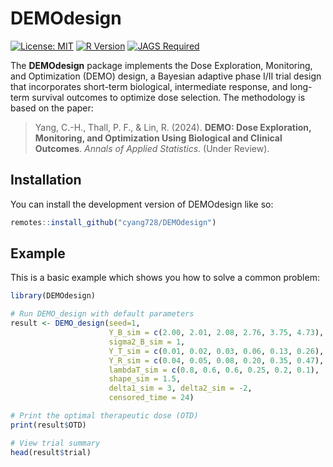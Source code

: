 
# DEMOdesign

<!-- badges: start -->
[![License: MIT](https://img.shields.io/badge/License-MIT-yellow.svg)](https://opensource.org/licenses/MIT)
[![R Version](https://img.shields.io/badge/R->=4.2-blue)](https://cran.r-project.org/)
[![JAGS Required](https://img.shields.io/badge/JAGS-Required-red)](http://mcmc-jags.sourceforge.net/)
<!-- badges: end -->

The **DEMOdesign** package implements the Dose Exploration, Monitoring, and Optimization (DEMO) design, a Bayesian adaptive phase I/II trial design that incorporates short-term biological, intermediate response, and long-term survival outcomes to optimize dose selection. The methodology is based on the paper:

> Yang, C.-H., Thall, P. F., & Lin, R. (2024). **DEMO: Dose Exploration, Monitoring, and Optimization Using Biological and Clinical Outcomes**. *Annals of Applied Statistics*. (Under Review).


## Installation

You can install the development version of DEMOdesign like so:

``` r
remotes::install_github("cyang728/DEMOdesign")
```

## Example

This is a basic example which shows you how to solve a common problem:

``` r
library(DEMOdesign)

# Run DEMO_design with default parameters
result <- DEMO_design(seed=1,
                      Y_B_sim = c(2.00, 2.01, 2.08, 2.76, 3.75, 4.73), 
                      sigma2_B_sim = 1, 
                      Y_T_sim = c(0.01, 0.02, 0.03, 0.06, 0.13, 0.26), 
                      Y_R_sim = c(0.04, 0.05, 0.08, 0.20, 0.35, 0.47),
                      lambdaT_sim = c(0.8, 0.6, 0.6, 0.25, 0.2, 0.1),
                      shape_sim = 1.5,
                      delta1_sim = 3, delta2_sim = -2,
                      censored_time = 24)

# Print the optimal therapeutic dose (OTD)
print(result$OTD)

# View trial summary
head(result$trial)
```




